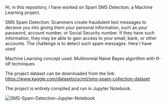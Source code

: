 Hi, in this repository, I have worked on Spam SMS Detection, a Machine Learning project.


SMS Spam Detection: Scammers create fraudulent text messages to deceive you into giving them your personal information, such as your password, account number, or Social Security number. If they have such information, they may be able to gain access to your email, bank, or other accounts. The challenge is to detect such spam messages. Here I have used 

Machine Learning concept used: Multinomial Naive Bayes algorithm with tf-idf techniques


The project dataset can be downloaded from the link: https://www.kaggle.com/datasets/uciml/sms-spam-collection-dataset


The project is entirely compiled and run in Jupyter Notebook.


![SMS-Spam-Detection-Jupyter-Notebook](https://github.com/Anandaroop-Maitra/codsoft_task-3-Spam-SMS-Detection/assets/62735860/7b2e330e-89e4-4e4b-9029-b2dab4789277)
